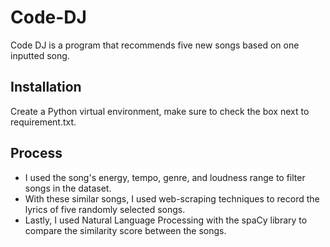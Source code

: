 # Code-DJ
Code DJ is a program that recommends five new songs based on one inputted song.

## Installation 
Create a Python virtual environment, make sure to check the box next to requirement.txt.

## Process
- I used the song's energy, tempo, genre, and loudness range to filter songs in the dataset.
- With these similar songs, I used web-scraping techniques to record the lyrics of five randomly selected songs.
- Lastly, I used Natural Language Processing with the spaCy library to compare the similarity score between the songs.



